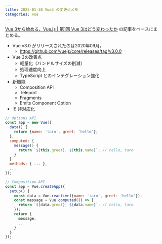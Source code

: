 ```yaml
---
title: 2023-01-30 Vue3 の変更点メモ
categories: vue
---
```


[Vue 3から始める、Vue.js \| 第1回 Vue 3はどう変わったか](https://www.codegrid.net/articles/2020-vue3-1/) の記事をベースにまとめる。


- Vue v3.0 がリリースされたのは2020年09月。
  - <https://github.com/vuejs/core/releases/tag/v3.0.0>
- Vue 3の改善点
  - 軽量化（バンドルサイズの削減）
  - 処理速度向上
  - TypeScript とのインテグレーション強化
- 新機能
  - Composition API
  - Teleport
  - Fragments
  - Emits Component Option
- IE 非対応化

```js
// Options API
const app = new Vue({
  data() {
    return {name: 'taro', greet: 'hello'};
  },
  computed: {
    message() {
      return `${this.greet}, ${this.name}`; // hello, taro
    }
  }
  methods: { ... },
  ...
});

// Composition API
const app = Vue.createApp({
  setup() {
    const data = Vue.reactive({name: 'taro', greet: 'hello'});
    const message = Vue.computed(() => {
      return `${data.greet}, ${data.name}`; // hello, taro
    });
    return {
      message,
      ...
    }
  }
});
```
